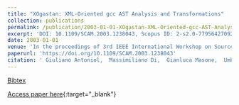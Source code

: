 ```yaml
---
title: "XOgastan: XML-Oriented gcc AST Analysis and Transformations"
collection: publications
permalink: /publication/2003-01-01-XOgastan-XML-Oriented-gcc-AST-Analysis-and-Transformations
excerpt: 'DOI: 10.1109/SCAM.2003.1238043, Scopus ID: 2-s2.0-77956427092, Cited by: 12'
date: 2003-01-01
venue: 'In the proceedings of 3rd IEEE International Workshop on Source Code Analysis and Manipulation (SCAM 2003), 26-27 September 2003, Amsterdam, The Netherlands'
paperurl: 'https://doi.org/10.1109/SCAM.2003.1238043'
citation: ' Giuliano Antoniol,  Massimiliano Di,  Gianluca Masone,  Umberto Villano, &quot;XOgastan: XML-Oriented gcc AST Analysis and Transformations.&quot; In the proceedings of 3rd IEEE International Workshop on Source Code Analysis and Manipulation (SCAM 2003), 26-27 September 2003, Amsterdam, The Netherlands, 2003.'
---
```

[Bibtex](https://dblp.org/rec/bib/conf/scam/AntoniolPMV03)

[Access paper here](https://doi.org/10.1109/SCAM.2003.1238043){:target="_blank"}
